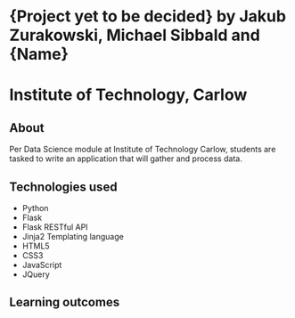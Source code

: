# {Project yet to be decided} by Jakub Zurakowski, Michael Sibbald and {Name} #
# Institute of Technology, Carlow #

## About ##
Per Data Science module at Institute of Technology Carlow, students are tasked to write an application that will gather and process data.

## Technologies used ##
- Python
- Flask
- Flask RESTful API
- Jinja2 Templating language
- HTML5
- CSS3
- JavaScript
- JQuery

## Learning outcomes ##

